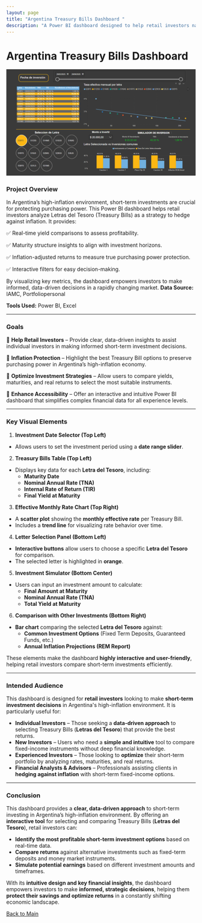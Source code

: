 ```yaml
---
layout: page
title: "Argentina Treasury Bills Dashboard "
description: "A Power BI dashboard designed to help retail investors navigate short-term investment opportunities in Letras del Tesoro, offering insights to hedge against inflation. It features yield comparisons, maturity structures, and inflation-adjusted returns, providing clear, actionable information for protecting capital in a volatile economy."
---
```


# Argentina Treasury Bills Dashboard

[![Spotify Dashboard](/assets/img/Dasboard_bonos_screen.png)](https://Savenast.github.io/portfolio/assets/img/Dasboard_bonos_screen.png)

### Project Overview

In Argentina’s high-inflation environment, short-term investments are crucial for protecting purchasing power. This Power BI dashboard helps retail investors analyze Letras del Tesoro (Treasury Bills) as a strategy to hedge against inflation. It provides:

✅ Real-time yield comparisons to assess profitability.

✅ Maturity structure insights to align with investment horizons.

✅ Inflation-adjusted returns to measure true purchasing power protection.

✅ Interactive filters for easy decision-making.

By visualizing key metrics, the dashboard empowers investors to make informed, data-driven decisions in a rapidly changing market.
**Data Source:** IAMC, Portfoliopersonal


**Tools Used:** Power BI, Excel 

---

### Goals

📌 **Help Retail Investors** – Provide clear, data-driven insights to assist individual investors in making informed short-term investment decisions.

📌 **Inflation Protection** – Highlight the best Treasury Bill options to preserve purchasing power in Argentina’s high-inflation economy.

📌 **Optimize Investment Strategies** – Allow users to compare yields, maturities, and real returns to select the most suitable instruments.

📌 **Enhance Accessibility** – Offer an interactive and intuitive Power BI dashboard that simplifies complex financial data for all experience levels.

---

### Key Visual Elements

1. **Investment Date Selector (Top Left)**
- Allows users to set the investment period using a **date range slider**.

2. **Treasury Bills Table (Top Left)**
- Displays key data for each **Letra del Tesoro**, including:  
  - **Maturity Date**  
  - **Nominal Annual Rate (TNA)**  
  - **Internal Rate of Return (TIR)**  
  - **Final Yield at Maturity**  

3. **Effective Monthly Rate Chart (Top Right)**
- A **scatter plot** showing the **monthly effective rate** per Treasury Bill.
- Includes a **trend line** for visualizing rate behavior over time.

4. **Letter Selection Panel (Bottom Left)**
- **Interactive buttons** allow users to choose a specific **Letra del Tesoro** for comparison.
- The selected letter is highlighted in **orange**.

5. **Investment Simulator (Bottom Center)**
- Users can input an investment amount to calculate:  
  - **Final Amount at Maturity**  
  - **Nominal Annual Rate (TNA)**  
  - **Total Yield at Maturity**  

6. **Comparison with Other Investments (Bottom Right)**
- **Bar chart** comparing the selected **Letra del Tesoro** against:  
  - **Common Investment Options** (Fixed Term Deposits, Guaranteed Funds, etc.)
  - **Annual Inflation Projections (REM Report)**


These elements make the dashboard **highly interactive and user-friendly**, helping retail investors compare short-term investments efficiently.

---

### Intended Audience

This dashboard is designed for **retail investors** looking to make **short-term investment decisions** in Argentina's high-inflation environment. It is particularly useful for:  

- **Individual Investors** – Those seeking a **data-driven approach** to selecting Treasury Bills (**Letras del Tesoro**) that provide the best returns.  
- **New Investors** – Users who need a **simple and intuitive** tool to compare fixed-income instruments without deep financial knowledge.  
- **Experienced Investors** – Those looking to **optimize** their short-term portfolio by analyzing rates, maturities, and real returns.  
- **Financial Analysts & Advisors** – Professionals assisting clients in **hedging against inflation** with short-term fixed-income options.

---


### Conclusion

This dashboard provides a **clear, data-driven approach** to short-term investing in Argentina’s high-inflation environment. By offering an **interactive tool** for selecting and comparing Treasury Bills (**Letras del Tesoro**), retail investors can:  

- **Identify the most profitable short-term investment options** based on real-time data.  
- **Compare returns** against alternative investments such as fixed-term deposits and money market instruments.  
- **Simulate potential earnings** based on different investment amounts and timeframes.  

With its **intuitive design and key financial insights**, the dashboard empowers investors to make **informed, strategic decisions**, helping them **protect their savings and optimize returns** in a constantly shifting economic landscape.  

[Back to Main](/portfolio)
